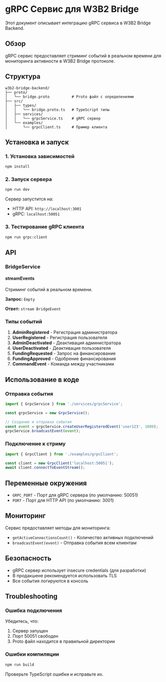 # gRPC Сервис для W3B2 Bridge

Этот документ описывает интеграцию gRPC сервиса в W3B2 Bridge Backend.

## Обзор

gRPC сервис предоставляет стриминг событий в реальном времени для мониторинга активности в W3B2 Bridge протоколе.

## Структура

```
w3b2-bridge-backend/
├── proto/
│   └── bridge.proto          # Proto файл с определениями
├── src/
│   ├── types/
│   │   └── bridge.proto.ts   # TypeScript типы
│   ├── services/
│   │   └── grpcService.ts    # gRPC сервер
│   └── examples/
│       └── grpcClient.ts     # Пример клиента
```

## Установка и запуск

### 1. Установка зависимостей

```bash
npm install
```

### 2. Запуск сервера

```bash
npm run dev
```

Сервер запустится на:
- HTTP API: `http://localhost:3001`
- gRPC: `localhost:50051`

### 3. Тестирование gRPC клиента

```bash
npm run grpc:client
```

## API

### BridgeService

#### streamEvents

Стриминг событий в реальном времени.

**Запрос:** `Empty`

**Ответ:** `stream BridgeEvent`

### Типы событий

1. **AdminRegistered** - Регистрация администратора
2. **UserRegistered** - Регистрация пользователя
3. **AdminDeactivated** - Деактивация администратора
4. **UserDeactivated** - Деактивация пользователя
5. **FundingRequested** - Запрос на финансирование
6. **FundingApproved** - Одобрение финансирования
7. **CommandEvent** - Команда между участниками

## Использование в коде

### Отправка события

```typescript
import { GrpcService } from './services/grpcService';

const grpcService = new GrpcService();

// Создание и отправка события
const event = grpcService.createUserRegisteredEvent('user123', 1000);
grpcService.broadcastEvent(event);
```

### Подключение к стриму

```typescript
import { GrpcClient } from './examples/grpcClient';

const client = new GrpcClient('localhost:50051');
await client.connectToEventStream();
```

## Переменные окружения

- `GRPC_PORT` - Порт для gRPC сервера (по умолчанию: 50051)
- `PORT` - Порт для HTTP API (по умолчанию: 3001)

## Мониторинг

Сервис предоставляет методы для мониторинга:

- `getActiveConnectionsCount()` - Количество активных подключений
- `broadcastEvent(event)` - Отправка события всем клиентам

## Безопасность

- gRPC сервер использует insecure credentials (для разработки)
- В продакшене рекомендуется использовать TLS
- Все события логируются в консоль

## Troubleshooting

### Ошибка подключения

Убедитесь, что:
1. Сервер запущен
2. Порт 50051 свободен
3. Proto файл находится в правильной директории

### Ошибки компиляции

```bash
npm run build
```

Проверьте TypeScript ошибки и исправьте их.
